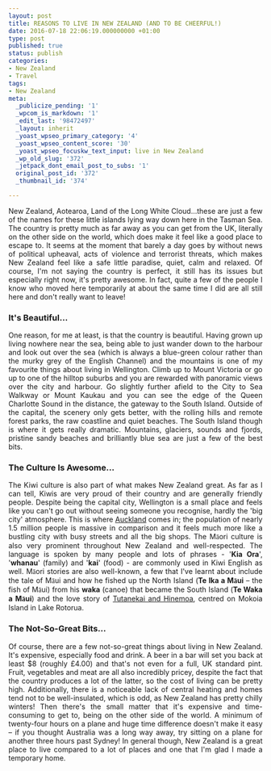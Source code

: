 ```yaml
---
layout: post
title: REASONS TO LIVE IN NEW ZEALAND (AND TO BE CHEERFUL!)
date: 2016-07-18 22:06:19.000000000 +01:00
type: post
published: true
status: publish
categories:
- New Zealand
- Travel
tags:
- New Zealand
meta:
  _publicize_pending: '1'
  _wpcom_is_markdown: '1'
  _edit_last: '98472497'
  _layout: inherit
  _yoast_wpseo_primary_category: '4'
  _yoast_wpseo_content_score: '30'
  _yoast_wpseo_focuskw_text_input: live in New Zealand
  _wp_old_slug: '372'
  _jetpack_dont_email_post_to_subs: '1'
  original_post_id: '372'
  _thumbnail_id: '374'

---
```

<p class="western" align="JUSTIFY">New Zealand, Aotearoa, Land of the Long White Cloud…these are just a few of the names for these little islands lying way down here in the Tasman Sea. The country is pretty much as far away as you can get from the UK, literally on the other side on the world, which does make it feel like a good place to escape to. It seems at the moment that barely a day goes by without news of political upheaval, acts of violence and terrorist threats, which makes New Zealand feel like a safe little paradise, quiet, calm and relaxed. Of course, I'm not saying the country is perfect, it still has its issues but especially right now, it's pretty awesome. In fact, quite a few of the people I know who moved here temporarily at about the same time I did are all still here and don't really want to leave!</p>

<h3 class="western" align="JUSTIFY">It's Beautiful...</h3>
<p class="western" align="JUSTIFY">One reason, for me at least, is that the country is beautiful. Having grown up living nowhere near the sea, being able to just wander down to the harbour and look out over the sea (which is always a blue-green colour rather than the murky grey of the English Channel) and the mountains is one of my favourite things about living in Wellington. Climb up to Mount Victoria or go up to one of the hilltop suburbs and you are rewarded with panoramic views over the city and harbour. Go slightly further afield to the City to Sea Walkway or Mount Kaukau and you can see the edge of the Queen Charlotte Sound in the distance, the gateway to the South Island. Outside of the capital, the scenery only gets better, with the rolling hills and remote forest parks, the raw coastline and quiet beaches. The South Island though is where it gets really dramatic. Mountains, glaciers, sounds and fjords, pristine sandy beaches and brilliantly blue sea are just a few of the best bits.</p>

<h3 class="western" align="JUSTIFY">The Culture Is Awesome...</h3>
<p class="western" align="JUSTIFY">The Kiwi culture is also part of what makes New Zealand great. As far as I can tell, Kiwis are very proud of their country and are generally friendly people. Despite being the capital city, Wellington is a small place and feels like you can't go out without seeing someone you recognise, hardly the 'big city' atmosphere. This is where <a href="http://www.shegoesplacesandseesthings.com/travel/auckland-the-big-city/" target="_blank">Auckland</a> 
comes in; the population of nearly 1.5 million people is massive in comparison and it feels much more like a bustling city with busy streets and all the big shops. The M<span style="font-family:'Liberation Serif', serif;">ā</span>ori culture is also very prominent throughout New Zealand and well-respected. The language is spoken by many people and lots of phrases - '<strong>Kia Ora</strong>', '<strong>whanau</strong>' (family) and '<strong>kai</strong>' (food) - are commonly used in Kiwi English as well. M<span style="font-family:'Liberation Serif', serif;">ā</span>ori stories are also well-known, a few that I've learnt about include the tale of M<span style="font-family:'Liberation Serif', serif;">ā</span>ui and how he fished up the North Island (<strong>Te Ika a M<span style="font-family:'Liberation Serif', serif;">ā</span>ui</strong> – the fish of M<span style="font-family:'Liberation Serif', serif;">ā</span>ui) from his <strong>waka</strong> (canoe) that became the South Island (<strong>Te Waka a M<span style="font-family:'Liberation Serif', serif;">ā</span>ui</strong>) and the love story of <a href="http://www.shegoesplacesandseesthings.com/travel/rotorua/" target="_blank">Tutanekai and Hinemoa</a>, centred on Mokoia Island in Lake Rotorua.</p>

<h3 class="western" align="JUSTIFY">The Not-So-Great Bits...</h3>
<p class="western" align="JUSTIFY">Of course, there are a few not-so-great things about living in New Zealand. It's expensive, especially food and drink. A beer in a bar will set you back at least $8 (roughly £4.00) and that's not even for a full, UK standard pint. Fruit, vegetables and meat are all also incredibly pricey, despite the fact that the country produces a lot of the latter, so the cost of living can be pretty high. Additionally, there is a noticeable lack of central heating and homes tend not to be well-insulated, which is odd, as New Zealand has pretty chilly winters! Then there's the small matter that it's expensive and time-consuming to get to, being on the other side of the world. A minimum of twenty-four hours on a plane and huge time difference doesn't make it easy – if you thought Australia was a long way away, try sitting on a plane for another three hours past Sydney! In general though, New Zealand is a great place to live compared to a lot of places and one that I'm glad I made a temporary home.</p>
